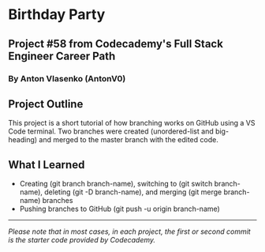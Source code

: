 # Birthday Party
## Project #58 from Codecademy's Full Stack Engineer Career Path
### By Anton Vlasenko (AntonV0)  
## Project Outline
This project is a short tutorial of how branching works on GitHub using a VS Code terminal. Two branches were created (unordered-list and big-heading) and merged to the master branch with the edited code.
## What I Learned
  - Creating (git branch branch-name), switching to (git switch branch-name), deleting (git -D branch-name), and merging (git merge branch-name) branches
  - Pushing branches to GitHub (git push -u origin branch-name)
***
*Please note that in most cases, in each project, the first or second commit is the starter code provided by Codecademy.*